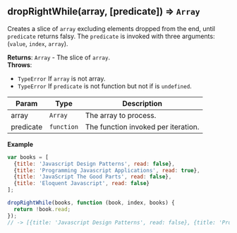 <a name="dropRightWhile"></a>

## dropRightWhile(array, [predicate]) ⇒ <code>Array</code>
Creates a slice of `array` excluding elements dropped from the end, until `predicate` returns falsy.
The `predicate` is invoked with three arguments: (`value`, `index`, `array`).

**Returns**: <code>Array</code> - The slice of `array`.  
**Throws**:

- <code>TypeError</code> If `array` is not array.
- <code>TypeError</code> If `predicate` is not function but not if is `undefined`.


| Param | Type | Description |
| --- | --- | --- |
| array | <code>Array</code> | The array to process. |
| predicate | <code>function</code> | The function invoked per iteration. |

**Example**  
```js
var books = [
  {title: 'Javascript Design Patterns', read: false},
  {title: 'Programming Javascript Applications', read: true},
  {title: 'JavaScript The Good Parts', read: false},
  {title: 'Eloquent Javascript', read: false}
];

dropRightWhile(books, function (book, index, books) {
  return !book.read;
});
// -> [{title: 'Javascript Design Patterns', read: false}, {title: 'Programming Javascript Applications', read: true}]
```
